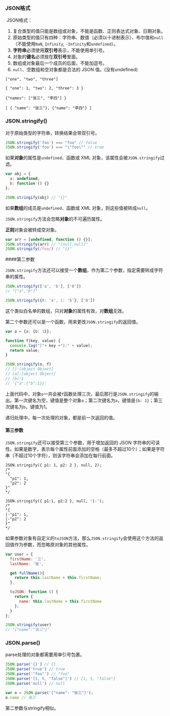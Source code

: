 ### JSON格式

​	JSON格式：

1.  复合类型的值只能是数组或对象，不能是函数、正则表达式对象、日期对象。
2.  原始类型的值只有四种：字符串、数值（必须以十进制表示）、布尔值和`null`（不能使用`NaN`, `Infinity`, `-Infinity`和`undefined`）。
3.  **字符串**必须使用**双引号**表示，不能使用单引号。
4.  对象的**键名**必须放在**双引号**里面。
5.  数组或对象最后一个成员的后面，不能加逗号。
6.  `null`、空数组和空对象都是合法的 JSON 值。(没有undefined)

```
["one", "two", "three"]

{ "one": 1, "two": 2, "three": 3 }

{"names": ["张三", "李四"] }

[ { "name": "张三"}, {"name": "李四"} ]
```

### JSON.stringify()

对于原始类型的字符串，转换结果会带双引号。

```js
JSON.stringify('foo') === "foo" // false
JSON.stringify('foo') === "\"foo\"" // true
```

如果**对象**的属性是`undefined`、函数或 XML 对象，该属性会被`JSON.stringify`过滤。

```js
var obj = {
  a: undefined,
  b: function () {}
};

JSON.stringify(obj) // "{}"
```

如果**数组**的成员是`undefined`、函数或 XML 对象，则这些值被转成`null`。

`JSON.stringify`方法会忽略**对象**的不可遍历属性。

**正则**对象会被转成空对象。

```js
var arr = [undefined, function () {}];
JSON.stringify(arr) // "[null,null]"
JSON.stringify(/foo/) // "{}"
```

####第二参数

`JSON.stringify`方法还可以接受一个**数组**，作为第二个参数，指定需要转成字符串的属性。

```js
JSON.stringify(['a', 'b'], ['0'])
// "["a","b"]"

JSON.stringify({0: 'a', 1: 'b'}, ['0'])
```

这个类似白名单的数组，只对**对象**的属性有效，对**数组**无效。



第二个参数还可以是一个函数，用来更改`JSON.stringify`的返回值。

```js
var o = {a: {b: 1}};

function f(key, value) {
  console.log("["+ key +"]:" + value);
  return value;
}

JSON.stringify(o, f)
// []:[object Object]
// [a]:[object Object]
// [b]:1
// '{"a":{"b":1}}'
```

上面代码中，对象`o`一共会被`f`函数处理三次，最后那行是`JSON.stringify`的输出。第一次键名为空，键值是整个对象`o`；第二次键名为`a`，键值是`{b: 1}`；第三次键名为`b`，键值为1。

递归处理中，每一次处理的对象，都是前一次返回的值。







#### 第三参数

`JSON.stringify`还可以接受第三个参数，用于增加返回的 JSON 字符串的可读性。如果是数字，表示每个属性前面添加的空格（最多不超过10个）；如果是字符串（不超过10个字符），则该字符串会添加在每行前面。

```
JSON.stringify({ p1: 1, p2: 2 }, null, 2);
/*
"{
  "p1": 1,
  "p2": 2
}"
*/

JSON.stringify({ p1:1, p2:2 }, null, '|-');
/*
"{
|-"p1": 1,
|-"p2": 2
}"
*/
```

如果参数对象有自定义的`toJSON`方法，那么`JSON.stringify`会使用这个方法的返回值作为参数，而忽略原对象的其他属性。

```js
var user = {
  firstName: '三',
  lastName: '张',

  get fullName(){
    return this.lastName + this.firstName;
  },

  toJSON: function () {
    return {
      name: this.lastName + this.firstName
    };
  }
};

JSON.stringify(user)
// "{"name":"张三"}"
```

### JSON.parse()

parse处理的对象都需要用单引号包裹。

```js
JSON.parse('{}') // {}
JSON.parse('true') // true
JSON.parse('"foo"') // "foo"
JSON.parse('[1, 5, "false"]') // [1, 5, "false"]
JSON.parse('null') // null

var o = JSON.parse('{"name": "张三"}');
o.name // 张三
```

第二参数与stringify相似。